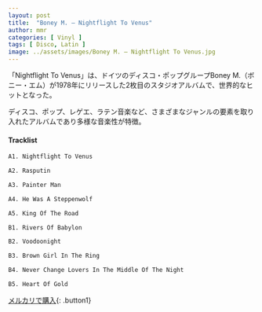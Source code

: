 ```yaml
---
layout: post
title:  "Boney M. – Nightflight To Venus"
author: mmr
categories: [ Vinyl ]
tags: [ Disco, Latin ]
image: ../assets/images/Boney M. – Nightflight To Venus.jpg
---
```


「Nightflight To Venus」は、ドイツのディスコ・ポップグループBoney M.（ボニー・エム）が1978年にリリースした2枚目のスタジオアルバムで、世界的なヒットとなった。

ディスコ、ポップ、レゲエ、ラテン音楽など、さまざまなジャンルの要素を取り入れたアルバムであり多様な音楽性が特徴。

#### Tracklist
```md
A1. Nightflight To Venus

A2. Rasputin

A3. Painter Man

A4. He Was A Steppenwolf

A5. King Of The Road

B1. Rivers Of Babylon

B2. Voodoonight

B3. Brown Girl In The Ring

B4. Never Change Lovers In The Middle Of The Night

B5. Heart Of Gold
```

[メルカリで購入](https://jp.mercari.com/item/m84592049827){: .button1}

